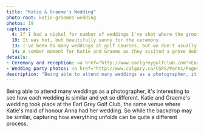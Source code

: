 ```yaml
---
title: "Katie & Graeme's Wedding"
photo-root: katie-graemes-wedding
photos: 19
captions:
  4: If I had a nickel for number of weddings I've shot where the groomsmen wait to get dressed until the end only to struggle at dressing themselves!
  10: It was hot, but beautifully sunny for the ceremony.
  13: I've been to many weddings at golf courses, but we don't usually hit the links. Racing after the newlyweds in a golf cart to grab this shot was satisfying.
  14: A somber moment for Katie and Graeme as they visited a grove dedicated to Katie's father.
details:
- Ceremony and reception: <a href="http://www.earlgreygolfclub.com">Earl Grey Golf Club</a>
- Wedding party photos: <a href="http://www.calgary.ca/CSPS/Parks/Pages/Locations/SW-parks/North-Glenmore-Park.aspx">North Glenmore Park</a>
description: "Being able to attend many weddings as a photographer, it's interesting to see how each wedding is similar and yet so different. Katie and Graeme's wedding took place at the Earl Grey Golf Club, the same venue where Katie's maid of honour Anna had her wedding."
---
```

Being able to attend many weddings as a photographer, it's interesting to see how each wedding is similar and yet so different. Katie and Graeme's wedding took place at the Earl Grey Golf Club, the same venue where Katie's maid of honour Anna had her wedding. So while the backdrop may be similar, capturing how everything unfolds can be quite a different process.
